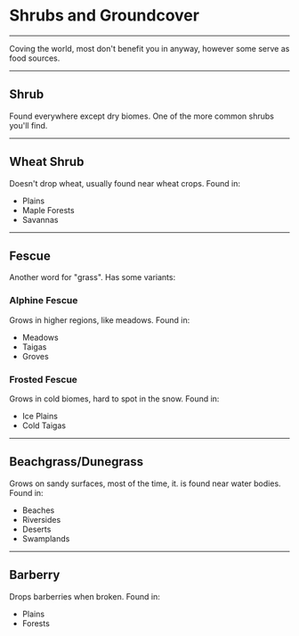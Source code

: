 # Shrubs and Groundcover

---

Coving the world, most don't benefit you in anyway, however some serve as food sources.

---

## Shrub

Found everywhere except dry biomes. One of the more common shrubs you'll find.

---

## Wheat Shrub

Doesn't drop wheat, usually found near wheat crops.
Found in:
- Plains
- Maple Forests
- Savannas

---

## Fescue

Another word for "grass". Has some variants:

### Alphine Fescue

Grows in higher regions, like meadows.
Found in:
- Meadows
- Taigas
- Groves

### Frosted Fescue

Grows in cold biomes, hard to spot in the snow.
Found in:
- Ice Plains
- Cold Taigas

---

## Beachgrass/Dunegrass

Grows on sandy surfaces, most of the time, it. is found near water bodies.
Found in:
- Beaches
- Riversides
- Deserts
- Swamplands

---

## Barberry

Drops barberries when broken.
Found in:
- Plains
- Forests
